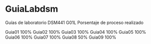 # GuiaLabdsm
Guías de laboratorio DSM441 G01L
Porsentaje de proceso realizado

Guia01 100%
Guia02 100%
Guia03 100%
Guia04 100%
Guia05 100%
Guia06 100%
Guia07 100%
Guia08 50%
Guia09 100%
